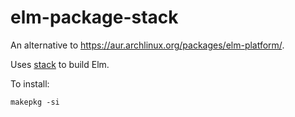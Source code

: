 elm-package-stack
=================

An alternative to https://aur.archlinux.org/packages/elm-platform/.

Uses [stack](http://haskellstack.org/) to build Elm.

To install:

    makepkg -si
